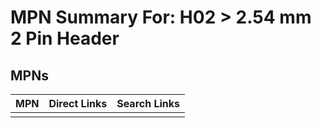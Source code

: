 



# MPN Summary For: H02 > 2.54 mm 2 Pin Header

## MPNs
  

|MPN|Direct Links|Search Links|
| :--- | :--- | :--- |
||||
